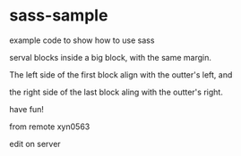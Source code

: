 sass-sample
===========

example code to show how to use sass

serval blocks inside a big block, with the same margin.

The left side of the first block align with the outter's left, and

the right side of the last block aling with the outter's right.

have fun!

from remote xyn0563

edit on server
